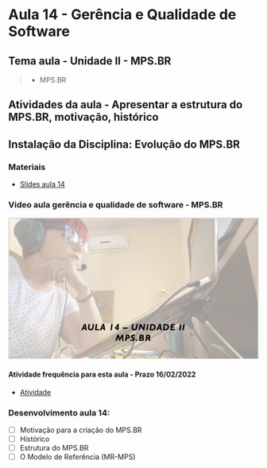 # Aula 14 - Gerência e Qualidade de Software
## Tema aula - Unidade II - MPS.BR
>  *  MPS.BR

## Atividades da aula - Apresentar a estrutura do MPS.BR, motivação, histórico

## Instalação da Disciplina: Evolução do MPS.BR

### Materiais

- [Slides aula 14](aula14_unidadeII_mpsbr.pdf)

### Video aula gerência e qualidade de software -  MPS.BR
[![Aula - MPS BR](capa_aula14.png)]()

####  Atividade frequência para esta aula - Prazo 16/02/2022

- [Atividade]()

### Desenvolvimento aula 14: 

- [ ] Motivação para a criação do MPS.BR
- [ ] Histórico
- [ ] Estrutura do MPS.BR
- [ ] O Modelo de Referência (MR-MPS)
